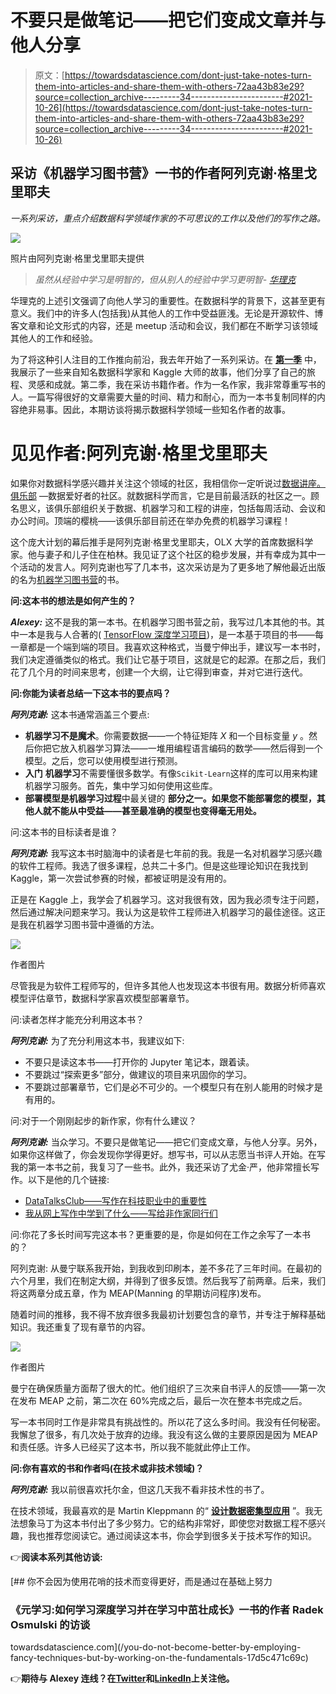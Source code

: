 # 不要只是做笔记——把它们变成文章并与他人分享

> 原文：[https://towardsdatascience.com/dont-just-take-notes-turn-them-into-articles-and-share-them-with-others-72aa43b83e29?source=collection_archive---------34-----------------------#2021-10-26](https://towardsdatascience.com/dont-just-take-notes-turn-them-into-articles-and-share-them-with-others-72aa43b83e29?source=collection_archive---------34-----------------------#2021-10-26)

## 采访《机器学习图书营》一书的作者阿列克谢·格里戈里耶夫

*一系列采访，重点介绍数据科学领域作家的不可思议的工作以及他们的写作之路。*

![](../Images/c2a5f8fa369e2aa558ca2a002e482387.png)

照片由阿列克谢·格里戈里耶夫提供

> *虽然从经验中学习是明智的，但从别人的经验中学习更明智- [华理克](https://quotefancy.com/rick-warren-quotes)*

华理克的上述引文强调了向他人学习的重要性。在数据科学的背景下，这甚至更有意义。我们中的许多人(包括我)从其他人的工作中受益匪浅。无论是开源软件、博客文章和论文形式的内容，还是 meetup 活动和会议，我们都在不断学习该领域其他人的工作和经验。

为了将这种引人注目的工作推向前沿，我去年开始了一系列采访。在 [**第一季**](https://github.com/parulnith/What-I-learnt-by-interviewing-numerous-Kaggle-Grandmasters) 中，我展示了一些来自知名数据科学家和 Kaggle 大师的故事，他们分享了自己的旅程、灵感和成就。第二季，我在采访书籍作者。作为一名作家，我非常尊重写书的人。一篇写得很好的文章需要大量的时间、精力和耐心，而为一本书复制同样的内容绝非易事。因此，本期访谈将揭示数据科学领域一些知名作者的故事。

# 见见作者:阿列克谢·格里戈里耶夫

如果你对数据科学感兴趣并关注这个领域的社区，我相信你一定听说过[数据讲座。俱乐部](https://datatalks.club/) —数据爱好者的社区。就数据科学而言，它是目前最活跃的社区之一。顾名思义，该俱乐部组织关于数据、机器学习和工程的讲座，包括每周活动、会议和办公时间。顶端的樱桃——该俱乐部目前还在举办免费的机器学习课程！

这个庞大计划的幕后推手是阿列克谢·格里戈里耶夫，OLX 大学的首席数据科学家。他与妻子和儿子住在柏林。我见证了这个社区的稳步发展，并有幸成为其中一个活动的发言人。阿列克谢也写了几本书，这次采访是为了更多地了解他最近出版的名为[机器学习图书营](https://www.manning.com/books/machine-learning-bookcamp)的书。

**问:这本书的想法是如何产生的？**

***Alexey:*** 这不是我的第一本书。在机器学习图书营之前，我写过几本其他的书。其中一本是我与人合著的( [TensorFlow 深度学习项目](https://www.packtpub.com/product/tensorflow-deep-learning-projects/9781788398060))，是一本基于项目的书——每一章都是一个端到端的项目。我喜欢这种格式，当曼宁伸出手，建议写一本书时，我们决定遵循类似的格式。我们让它基于项目，这就是它的起源。在那之后，我们花了几个月的时间来思考，创建一个大纲，让它得到审查，并对它进行迭代。

**问:你能为读者总结一下这本书的要点吗？**

***阿列克谢:*** 这本书通常涵盖三个要点:

*   **机器学习不是魔术**。你需要数据——一个特征矩阵 *X* 和一个目标变量 *y* 。然后你把它放入机器学习算法——一堆用编程语言编码的数学——然后得到一个模型。之后，您可以使用模型进行预测。
*   **入门** **机器学习**不需要懂很多数学。有像`Scikit-Learn`这样的库可以用来构建机器学习服务。首先，集中学习如何使用这些库。
*   **部署模型是机器学习过程**中最关键的 **部分之一。如果您不能部署您的模型，其他人就不能从中受益——甚至最准确的模型也变得毫无用处。**

问:这本书的目标读者是谁？

***阿列克谢:*** 我写这本书时脑海中的读者是七年前的我。我是一名对机器学习感兴趣的软件工程师。我选了很多课程，总共二十多门。但是这些理论知识在我找到 Kaggle，第一次尝试参赛的时候，都被证明是没有用的。

正是在 Kaggle 上，我学会了机器学习。这对我很有效，因为我必须专注于问题，然后通过解决问题来学习。我认为这是软件工程师进入机器学习的最佳途径。这正是我在机器学习图书营中遵循的方法。

![](../Images/bfea5aa07d4182d4338ad3e93b5f04d2.png)

作者图片

尽管我是为软件工程师写的，但许多其他人也发现这本书很有用。数据分析师喜欢模型评估章节，数据科学家喜欢模型部署章节。

问:读者怎样才能充分利用这本书？

***阿列克谢:*** 为了充分利用这本书，我建议如下:

*   不要只是读这本书——打开你的 Jupyter 笔记本，跟着读。
*   不要跳过“探索更多”部分，做建议的项目来巩固你的学习。
*   不要跳过部署章节，它们是必不可少的。一个模型只有在别人能用的时候才是有用的。

问:对于一个刚刚起步的新作家，你有什么建议？

***阿列克谢:*** 当众学习。不要只是做笔记——把它们变成文章，与他人分享。另外，如果你这样做了，你会发现你学得更好。想写书，可以从志愿当书评人开始。在写我的第一本书之前，我复习了一些书。此外，我还采访了尤金·严，他非常擅长写作。以下是他的几个链接:

*   [DataTalksClub——写作在科技职业中的重要性](https://eugeneyan.com/speaking/writing-for-a-tech-career/)
*   [我从网上写作中学到了什么——写给非作家同行们](https://eugeneyan.com/writing/what-i-learned-from-writing-online/)

问:你花了多长时间写完这本书？更重要的是，你是如何在工作之余写了一本书的？

阿列克谢: 从曼宁联系我开始，到我收到印刷本，差不多花了三年时间。在最初的六个月里，我们在制定大纲，并得到了很多反馈。然后我写了前两章。后来，我们将这两章分成五章，作为 MEAP(Manning 的早期访问程序)发布。

随着时间的推移，我不得不放弃很多我最初计划要包含的章节，并专注于解释基础知识。我还重复了现有章节的内容。

![](../Images/c5d67a25d55239feb9e459974ed12954.png)

作者图片

曼宁在确保质量方面帮了很大的忙。他们组织了三次来自书评人的反馈——第一次在发布 MEAP 之前，第二次在 60%完成之后，最后一次在整本书完成之后。

写一本书同时工作是非常具有挑战性的。所以花了这么多时间。我没有任何秘密。我懈怠了很多，有几次处于放弃的边缘。我没有这么做的主要原因是因为 MEAP 和责任感。许多人已经买了这本书，所以我不能就此停止工作。

**问:你有喜欢的书和作者吗(在技术或非技术领域)？**

***阿列克谢:*** 我以前很喜欢托尔金，但这几天我不看非技术性的书了。

在技术领域，我最喜欢的是 Martin Kleppmann 的“ [**设计数据密集型应用**](https://www.amazon.com/Designing-Data-Intensive-Applications-Reliable-Maintainable/dp/1449373321) ”。我无法想象马丁为这本书付出了多少努力。它的结构非常好，即使您对数据工程不感兴趣，我也推荐您阅读它。通过阅读这本书，你会学到很多关于技术写作的知识。

👉**阅读本系列其他访谈:**

[](/you-do-not-become-better-by-employing-fancy-techniques-but-by-working-on-the-fundamentals-17d5c471c69c) [## 你不会因为使用花哨的技术而变得更好，而是通过在基础上努力

### 《元学习:如何学习深度学习并在学习中茁壮成长》一书的作者 Radek Osmulski 的访谈

towardsdatascience.com](/you-do-not-become-better-by-employing-fancy-techniques-but-by-working-on-the-fundamentals-17d5c471c69c) 

👉**期待与 Alexey 连线？在**[**Twitter**](http://@Al_Grigor)**和**[**LinkedIn**](https://www.linkedin.com/in/agrigorev/?originalSubdomain=de)**上关注他。**